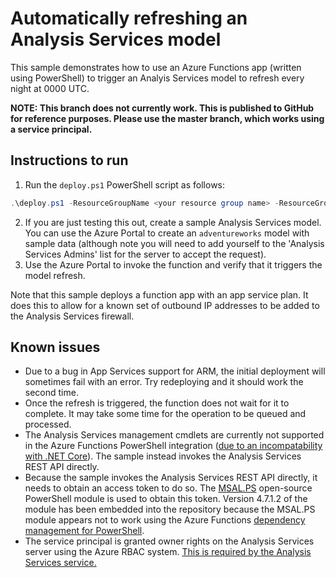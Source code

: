 # Automatically refreshing an Analysis Services model

This sample demonstrates how to use an Azure Functions app (written using PowerShell) to trigger an Analyis Services model to refresh every night at 0000 UTC.

**NOTE: This branch does not currently work. This is published to GitHub for reference purposes. Please use the master branch, which works using a service principal.**

## Instructions to run

1. Run the `deploy.ps1` PowerShell script as follows:

```powershell
.\deploy.ps1 -ResourceGroupName <your resource group name> -ResourceGroupLocation australiaeast -AnalysisServicesDatabaseName adventureworks
```

2. If you are just testing this out, create a sample Analysis Services model. You can use the Azure Portal to create an `adventureworks` model with sample data (although note you will need to add yourself to the 'Analysis Services Admins' list for the server to accept the request).
3. Use the Azure Portal to invoke the function and verify that it triggers the model refresh.

Note that this sample deploys a function app with an app service plan. It does this to allow for a known set of outbound IP addresses to be added to the Analysis Services firewall.

## Known issues

 * Due to a bug in App Services support for ARM, the initial deployment will sometimes fail with an error. Try redeploying and it should work the second time.
 * Once the refresh is triggered, the function does not wait for it to complete. It may take some time for the operation to be queued and processed.
 * The Analysis Services management cmdlets are currently not supported in the Azure Functions PowerShell integration ([due to an incompatability with .NET Core](https://github.com/PowerShell/PowerShell/issues/7876#issuecomment-578962186)). The sample instead invokes the Analysis Services REST API directly.
 * Because the sample invokes the Analysis Services REST API directly, it needs to obtain an access token to do so. The [MSAL.PS](https://www.powershellgallery.com/packages/MSAL.PS/) open-source PowerShell module is used to obtain this token. Version 4.7.1.2 of the module has been embedded into the repository because the MSAL.PS module appears not to work using the Azure Functions [dependency management for PowerShell](https://docs.microsoft.com/azure/azure-functions/functions-reference-powershell#dependency-management).
 * The service principal is granted owner rights on the Analysis Services server using the Azure RBAC system. [This is required by the Analysis Services service.](https://docs.microsoft.com/azure/analysis-services/analysis-services-addservprinc-admins#add-service-principal-to-server-administrators-role)
